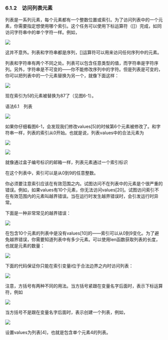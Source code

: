    

### 6.1.2　访问列表元素

列表是一系列元素，每个元素都有一个整数位置或索引。为了访问列表中的一个元素，你需要指定想使用哪个索引。这个任务可以使用下标运算符（[]）完成，如同访问字符串中的单个字符一样。例如，

![](0-Assets/Epubook/程序员编程语言经典合集（计算机科学丛书5册套装），javapython编程语言含经典教材龙书《编译原理》%20(Bruce%20Eckel%20%20Alfred%20V.%20Aho%20%20Monica%20S.%20Lam%20etc.)%20(Z-Library)/images/image06462.jpeg)

这并不意外。列表和字符串都是序列，[]运算符可以用来访问任何序列中的元素。

列表和字符串有两个不同之处。列表可以包含任意类型的值，而字符串是字符序列。另外，字符串是不可变的——你不能修改序列中的字符。但是列表是可变的，你可以把列表中的一个元素替换为另一个，就像下面这样：

![](../Images/image06463.gif)

现在索引为5的元素被替换为87了（见图6-1）。

语法6.1　列表

![](0-Assets/Epubook/程序员编程语言经典合集（计算机科学丛书5册套装），javapython编程语言含经典教材龙书《编译原理》%20(Bruce%20Eckel%20%20Alfred%20V.%20Aho%20%20Monica%20S.%20Lam%20etc.)%20(Z-Library)/images/image06464.jpeg)

如果你仔细看图6-1，会发现我们修改values[5]的时候第6个元素被修改了。和字符串一样，列表的索引从0开始。也就是说，列表values中的合法元素为

![](0-Assets/Epubook/程序员编程语言经典合集（计算机科学丛书5册套装），javapython编程语言含经典教材龙书《编译原理》%20(Bruce%20Eckel%20%20Alfred%20V.%20Aho%20%20Monica%20S.%20Lam%20etc.)%20(Z-Library)/images/image06465.jpeg)

![](0-Assets/Epubook/程序员编程语言经典合集（计算机科学丛书5册套装），javapython编程语言含经典教材龙书《编译原理》%20(Bruce%20Eckel%20%20Alfred%20V.%20Aho%20%20Monica%20S.%20Lam%20etc.)%20(Z-Library)/images/image06466.jpeg)

就像通过盒子编号标识的邮箱一样，列表元素通过一个索引标识

在这个列表中，索引可以是从0到9的任意整数。

你必须要注意索引应该在有效范围之内。试图访问不在列表中的元素是个很严重的错误。例如，如果values有10个元素，你无法访问values[20]。试图访问索引不在有效范围内的元素叫越界错误。当在运行时发生越界错误时，会引发运行时异常。

下面是一种非常常见的越界错误：

![](0-Assets/Epubook/程序员编程语言经典合集（计算机科学丛书5册套装），javapython编程语言含经典教材龙书《编译原理》%20(Bruce%20Eckel%20%20Alfred%20V.%20Aho%20%20Monica%20S.%20Lam%20etc.)%20(Z-Library)/images/image06467.jpeg)

在包含10个元素的列表中是没有values[10]的——索引可以从0到9变化。为了避免越界错误，你需要知道列表中有多少元素。可以使用len函数获取列表的长度，也就是元素的数量：

![](../Images/image06468.gif)

下面的代码保证你只能在索引变量i位于合法边界之内时访问列表：

![](../Images/image06469.gif)

注意，方括号有两种不同的用法。当方括号紧跟在变量名字后面时，表示下标运算符，例如

![](../Images/image06470.gif)

当方括号不是跟在变量名字后面时，表示创建一个列表，例如，

![](../Images/image06471.gif)

设置values为列表[4]，也就是包含单个元素4的列表。